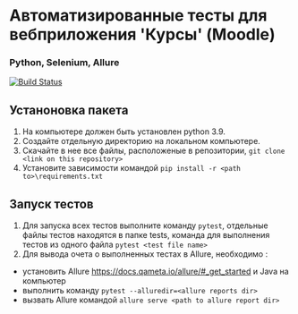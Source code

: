 # Автоматизированные тесты для вебприложения 'Курсы' (Moodle)
### Python, Selenium, Allure

[![Build Status](https://app.travis-ci.com/BortnikovaOlga/moodle_test.svg?branch=master)](https://app.travis-ci.com/BortnikovaOlga/moodle_test)


>
## Устаноновка пакета
1. На компьютере должен быть установлен python 3.9.
1. Создайте отдельную директорию на локальном компьютере.
1. Скачайте в нее все файлы, расположеные в репозитории,
   `git clone <link on this repository>`
1. Установите зависимости командой `pip install -r <path to>\requirements.txt`
>
## Запуск тестов
1. Для запуска всех тестов выполните команду `pytest`,
   отдельные файлы тестов находятся в папке tests,
   команда для выполнения тестов из одного файла `pytest <test file name>`
2. Для вывода очета о выполненных тестах в Allure, необходимо :
- установить Allure https://docs.qameta.io/allure/#_get_started и Java на компьютер
- выполнить команду `pytest --alluredir=<allure reports dir>`
- вызвать Allure командой `allure serve <path to allure report dir>`

